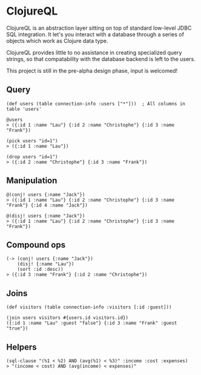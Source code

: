 ClojureQL
=========

ClojureQL is an abstraction layer sitting on top of standard low-level JDBC SQL integration.
It let's you interact with a database through a series of objects which work as Clojure data
type.

ClojureQL provides little to no assistance in creating specialized query strings, so that
compatability with the database backend is left to the users.

This project is still in the pre-alpha design phase, input is welcomed!


Query
-----

    (def users (table connection-info :users ["*"]))  ; All columns in table 'users'

    @users
    > ({:id 1 :name "Lau"} {:id 2 :name "Christophe"} {:id 3 :name "Frank"})

    (pick users "id=1")
    > ({:id 1 :name "Lau"})

    (drop users "id=1")
    > ({:id 2 :name "Christophe"} {:id 3 :name "Frank"})

Manipulation
------------

    @(conj! users {:name "Jack"})
    > ({:id 1 :name "Lau"} {:id 2 :name "Christophe"} {:id 3 :name "Frank"} {:id 4 :name "Jack"})

    @(disj! users {:name "Jack"})
    > ({:id 1 :name "Lau"} {:id 2 :name "Christophe"} {:id 3 :name "Frank"})

Compound ops
------------

    (-> (conj! users {:name "Jack"})
        (disj! {:name "Lau"})
        (sort :id :desc))
    > ({:id 3 :name "Frank"} {:id 2 :name "Christophe"})

Joins
------

    (def visitors (table connection-info :visitors [:id :guest]))

    (join users visitors #{users.id visitors.id})
    ({:id 1 :name "Lau" :guest "false"} {:id 3 :name "Frank" :guest "true"})

Helpers
-------

    (sql-clause "(%1 < %2) AND (avg(%1) < %3)" :income :cost :expenses)
    > "(income < cost) AND (avg(income) < expenses)"

